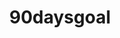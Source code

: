 ---
title: 90daysgoal
crosslinks:
- bodyweightfitness
- u_imguralbumbot
- running
- MealPrepSunday
- xxfitness
- wholesomememes
- AskReddit
- EOOD
- runningmusic
- Garmin
- fatlogic
- flexibility
- stopdrinking
- ArtFundamentals
- BettermentBookClub
- youtubot
- TheGreyPill
- AndroidWear
- Fitness
- getdisciplined
---